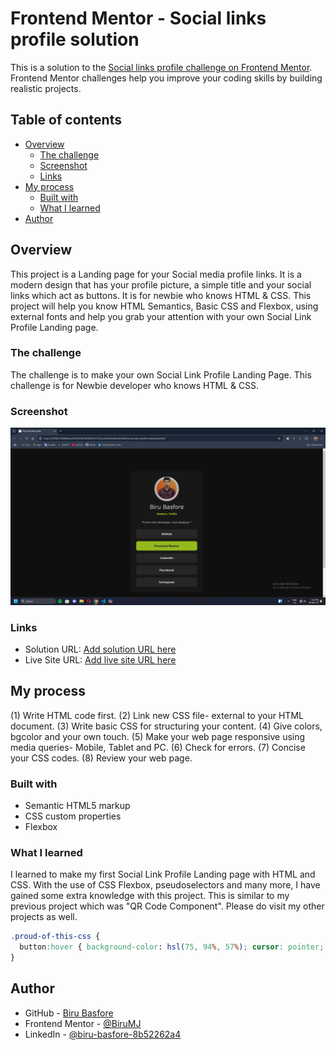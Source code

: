 # Frontend Mentor - Social links profile solution

This is a solution to the [Social links profile challenge on Frontend Mentor](https://www.frontendmentor.io/challenges/social-links-profile-UG32l9m6dQ). Frontend Mentor challenges help you improve your coding skills by building realistic projects. 

## Table of contents

- [Overview](#overview)
  - [The challenge](#the-challenge)
  - [Screenshot](#screenshot)
  - [Links](#links)
- [My process](#my-process)
  - [Built with](#built-with)
  - [What I learned](#what-i-learned)
- [Author](#author)

## Overview
  This project is a Landing page for your Social media profile links. It is a modern design that has your profile picture, a simple title and your social links which act as buttons. It is for newbie who knows HTML & CSS. This project will help you know HTML Semantics, Basic CSS and Flexbox, using external fonts and help you grab your attention with your own Social Link Profile Landing page.

### The challenge
The challenge is to make your own Social Link Profile Landing Page. This challenge is for Newbie developer who knows HTML & CSS.

### Screenshot

![](./Screenshot/Solution%20Page.png)

### Links

- Solution URL: [Add solution URL here](http://127.0.0.1:3000/Basics%20HTML%20&%20CSS/Social%20Link%20Profile/social-links-profile-main/index.html)
- Live Site URL: [Add live site URL here](https://your-live-site-url.com)

## My process
(1) Write HTML code first.
(2) Link new CSS file- external to your HTML document.
(3) Write basic CSS for structuring your content.
(4) Give colors, bgcolor and your own touch.
(5) Make your web page responsive using media queries- Mobile, Tablet and PC.
(6) Check for errors.
(7) Concise your CSS codes.
(8) Review your web page.

### Built with

- Semantic HTML5 markup
- CSS custom properties
- Flexbox

### What I learned

I learned to make my first Social Link Profile Landing page with HTML and CSS. With the use of CSS Flexbox, pseudoselectors and many more, I have gained some extra knowledge with this project. This is similar to my previous project which was "QR Code Component". Please do visit my other projects as well.

```css
.proud-of-this-css {
  button:hover { background-color: hsl(75, 94%, 57%); cursor: pointer; color: hsl(0, 0%, 20%); }
}
```
## Author

- GitHub - [Biru Basfore](https://github.com/BiruMJ)
- Frontend Mentor - [@BiruMJ](https://www.frontendmentor.io/profile/BiruMJ)
- LinkedIn - [@biru-basfore-8b52262a4](www.linkedin.com/in/biru-basfore-8b52262a4)